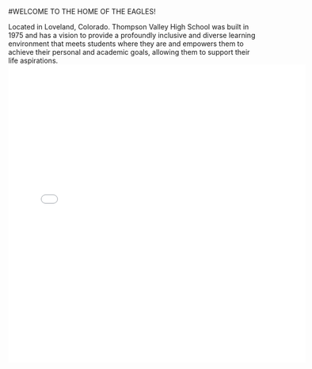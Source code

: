 #WELCOME TO THE HOME OF THE EAGLES!

Located in Loveland, Colorado. Thompson Valley High School was built in 1975 and has a vision to provide a profoundly inclusive and diverse learning environment that meets students where they are and empowers them to achieve their personal and academic goals, allowing them to support their life aspirations.
<embed type="text/html" src="tvhs1.html" width="600" height="600">
